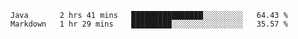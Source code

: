 <!--START_SECTION:waka-->
```text
Java       2 hrs 41 mins   ████████████████░░░░░░░░░   64.43 % 
Markdown   1 hr 29 mins    █████████░░░░░░░░░░░░░░░░   35.57 % 
```
<!--END_SECTION:waka-->
